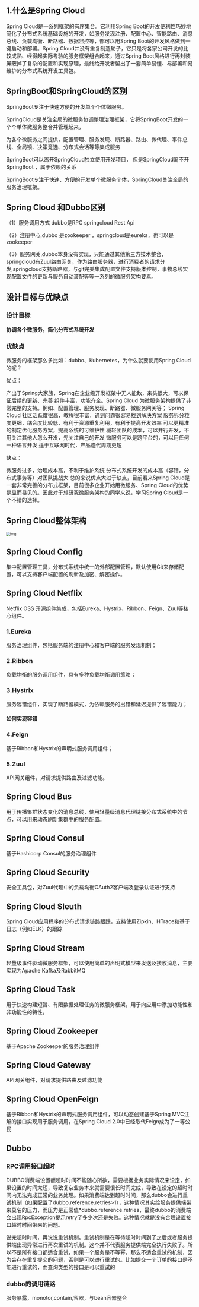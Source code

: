 ## 1.什么是Spring Cloud

Spring Cloud是一系列框架的有序集合。它利用Spring Boot的开发便利性巧妙地简化了分布式系统基础设施的开发，如服务发现注册、配置中心、智能路由、消息总线、负载均衡、断路器、数据监控等，都可以用Spring Boot的开发风格做到一键启动和部署。Spring Cloud并没有重复制造轮子，它只是将各家公司开发的比较成熟、经得起实际考验的服务框架组合起来，通过Spring Boot风格进行再封装屏蔽掉了复杂的配置和实现原理，最终给开发者留出了一套简单易懂、易部署和易维护的分布式系统开发工具包。

## SpringBoot和SpringCloud的区别

SpringBoot专注于快速方便的开发单个个体微服务。

SpringCloud是关注全局的微服务协调整理治理框架，它将SpringBoot开发的一个个单体微服务整合并管理起来，

为各个微服务之间提供，配置管理、服务发现、断路器、路由、微代理、事件总线、全局锁、决策竞选、分布式会话等等集成服务

SpringBoot可以离开SpringCloud独立使用开发项目， 但是SpringCloud离不开SpringBoot ，属于依赖的关系

SpringBoot专注于快速、方便的开发单个微服务个体，SpringCloud关注全局的服务治理框架。

## Spring Cloud 和Dubbo区别

（1）服务调用方式 dubbo是RPC springcloud Rest Api

（2）注册中心,dubbo 是zookeeper ，springcloud是eureka，也可以是zookeeper

（3）服务网关,dubbo本身没有实现，只能通过其他第三方技术整合，springcloud有Zuul路由网关，作为路由服务器，进行消费者的请求分发,springcloud支持断路器，与git完美集成配置文件支持版本控制，事物总线实现配置文件的更新与服务自动装配等等一系列的微服务架构要素。



## 设计目标与优缺点

### 设计目标

**协调各个微服务，简化分布式系统开发**

### 优缺点

微服务的框架那么多比如：dubbo、Kubernetes，为什么就要使用Spring Cloud的呢？

优点：

产出于Spring大家族，Spring在企业级开发框架中无人能敌，来头很大，可以保证后续的更新、完善
组件丰富，功能齐全。Spring Cloud 为微服务架构提供了非常完整的支持。例如、配置管理、服务发现、断路器、微服务网关等；
Spring Cloud 社区活跃度很高，教程很丰富，遇到问题很容易找到解决方案
服务拆分粒度更细，耦合度比较低，有利于资源重复利用，有利于提高开发效率
可以更精准的制定优化服务方案，提高系统的可维护性
减轻团队的成本，可以并行开发，不用关注其他人怎么开发，先关注自己的开发
微服务可以是跨平台的，可以用任何一种语言开发
适于互联网时代，产品迭代周期更短

缺点：

微服务过多，治理成本高，不利于维护系统
分布式系统开发的成本高（容错，分布式事务等）对团队挑战大
总的来说优点大过于缺点，目前看来Spring Cloud是一套非常完善的分布式框架，目前很多企业开始用微服务、Spring Cloud的优势是显而易见的。因此对于想研究微服务架构的同学来说，学习Spring Cloud是一个不错的选择。

## Spring Cloud整体架构

<img src="https://img-blog.csdnimg.cn/20191226143921760.png?x-oss-process=image/watermark,type_ZmFuZ3poZW5naGVpdGk,shadow_10,text_aHR0cHM6Ly90aGlua3dvbi5ibG9nLmNzZG4ubmV0,size_16,color_FFFFFF,t_70" alt="img" style="zoom: 67%;" />

## Spring Cloud Config

集中配置管理工具，分布式系统中统一的外部配置管理，默认使用Git来存储配置，可以支持客户端配置的刷新及加密、解密操作。

## Spring Cloud Netflix

Netflix OSS 开源组件集成，包括Eureka、Hystrix、Ribbon、Feign、Zuul等核心组件。

### 1.Eureka

服务治理组件，包括服务端的注册中心和客户端的服务发现机制；

### 2.Ribbon

负载均衡的服务调用组件，具有多种负载均衡调用策略；

### 3.Hystrix

服务容错组件，实现了断路器模式，为依赖服务的出错和延迟提供了容错能力；

#### 如何实现容错

### 4.Feign

基于Ribbon和Hystrix的声明式服务调用组件；

### 5.Zuul

API网关组件，对请求提供路由及过滤功能。



## Spring Cloud Bus

用于传播集群状态变化的消息总线，使用轻量级消息代理链接分布式系统中的节点，可以用来动态刷新集群中的服务配置。

## Spring Cloud Consul

基于Hashicorp Consul的服务治理组件

## Spring Cloud Security

安全工具包，对Zuul代理中的负载均衡OAuth2客户端及登录认证进行支持

## Spring Cloud Sleuth

Spring Cloud应用程序的分布式请求链路跟踪，支持使用Zipkin、HTrace和基于日志（例如ELK）的跟踪

## Spring Cloud Stream

轻量级事件驱动微服务框架，可以使用简单的声明式模型来发送及接收消息，主要实现为Apache Kafka及RabbitMQ

## Spring Cloud Task

用于快速构建短暂、有限数据处理任务的微服务框架，用于向应用中添加功能性和非功能性的特性。

## Spring Cloud Zookeeper

基于Apache Zookeeper的服务治理组件

## Spring Cloud Gateway

API网关组件，对请求提供路由及过滤功能

## Spring Cloud OpenFeign

基于Ribbon和Hystrix的声明式服务调用组件，可以动态创建基于Spring MVC注解的接口实现用于服务调用，在Spring Cloud 2.0中已经取代Feign成为了一等公民

## Dubbo

### RPC调用接口超时

DUBBO消费端设置额超时时间不能随心所欲，需要根据业务实际情况来设定，如果设置的时间太短，导致复杂业务本来就需要很长时间完成，导致在设定的超时时间内无法完成正常的业务处理。如果消费端达到超时时间，那么dubbo会进行重试机制（如果配置了dubbo.reference.retries>1），这种情况其实给服务提供端带来莫名的压力，而压力是正常值*dubbo.reference.retries，最终dubbo的消费端会出现RpcException提示retry了多少次还是失败。这种情况就是没有合理设置接口超时时间带来的问题。 

说完超时时间，再说说重试机制。重试机制是在等待超时时间到了之后或者服务提供端出现异常进行再次重试的机制。这个并不代表服务提供端完全执行失败了。所以不是所有接口都适合重试，如果一个服务是不等幂，那么不适合重试的机制，因为会存在重复提交的问题，否则是可以进行重试的。比如提交一个订单的接口是不能进行重试的，而查询类型的接口是可以重试的

<!--好像还有什么服务降级什么的-->

### dubbo的调用链路

服务暴露，monotor,contain,容器，与bean容器整合





